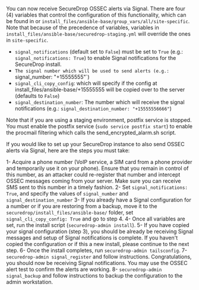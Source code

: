 You can now receive SecureDrop OSSEC alerts via Signal. There are four (4) variables that control the configuration of this functionality, which can be found in  or `install_files/ansible-base/group_vars/all/site-specific`. Note that because of the precedence of variables, variables in `install_files/ansible-base/securedrop-staging.yml` will override the ones in `site-specific`.

- `signal_notifications` (default set to `False`) must be set to `True` (e.g.: `signal_notifications: True`) to enable Signal notifications for the SecureDrop install.
- `The signal number which will be used to send alerts (e.g.: `signal_number: "+15555555"`)
- `signal_cli_copy_config`: which will specify if the config at install_files/ansible-base/+15555555 will be copied over to the server (defaults to `False`)
- `signal_destination_number`: The number which will receive the signal notifications (e.g.: `signal_destination_number: "+15555556666"`)

Note that if you are using a staging environment, postfix service is stopped. You must enable the postfix service (`sudo service postfix start`) to enable the procmail filtering which calls the send_encrypted_alarm.sh script.

If you would like to set up your SecureDrop instance to also send OSSEC alerts via Signal, here are the steps you must take:

1- Acquire a phone number (VoIP service, a SIM card from a phone provider and temporarily use it on your phone). Ensure that you remain in control of this number, as an attacker could re-register that number and intercept OSSEC messages coming from your server. Make sure you can receive SMS sent to this number in a timely fashion.
2- Set `signal_notifications: True`, and specify the values of `signal_number` and `signal_destination_number`
3- If you already have a Signal configuration for a number or if you are restoring from a backup, move it to the `securedrop/install_files/ansible-base/` folder, set `signal_cli_copy_config: True` and go to step 4.
4- Once all variables are set, run the install script (`securedrop-admin install`).
5- If you have copied your signal configuration (step 3), you should be already be receiving Signal messages and setup of Signal notifications is complete. If you haven't copied the configuration or if this a new install, please continue to the next step.
6- Once the install completes, run `securedrop-admin tailsconfig`.
7- `securedrop-admin signal_register` and follow instructions. Congratulations, you should now be receiving Signal notifications. You may use the OSSEC alert test to confirm the alerts are working.
8- `securedrop-admin signal_backup` and follow instructions to backup the configuration to the admin workstation.
